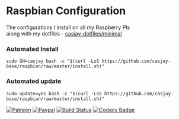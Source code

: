 # Raspbian Configuration
  
The configurations I install on all my Raspberry PIs  
along with my dotfiles - [casjay-dotfiles/minimal](https://github.com/casjay-dotfiles/minimal)
  
### Automated Install

```shell
sudo GH=casjay bash -c "$(curl -LsS https://github.com/casjay-base/raspbian/raw/master/install.sh)"
```

### Automated update

```shell
sudo update=yes bash -c "$(curl -LsS https://github.com/casjay-base/raspbian/raw/master/install.sh)"
```

[![Patreon](https://img.shields.io/badge/patreon-donate-orange.svg)](https://www.patreon.com/casjay)
[![Paypal](https://img.shields.io/badge/Donate-PayPal-green.svg)](https://www.paypal.me/casjaysdev)
[![Build Status](https://travis-ci.org/casjay-base/centos.svg?branch=master)](https://travis-ci.org/casjay-base/raspbian)
[![Codacy Badge](https://app.codacy.com/project/badge/Grade/e26df7c683764c3aa34555221293c4c7)](https://www.codacy.com/gh/casjay-base/raspbian)
